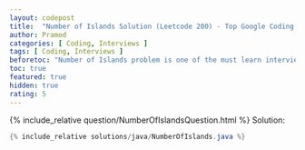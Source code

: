 ```yaml
---
layout: codepost
title:  "Number of Islands Solution (Leetcode 200) - Top Google Coding Interview Question"
author: Pramod
categories: [ Coding, Interviews ]
tags: [ Coding, Interviews ]
beforetoc: "Number of Islands problem is one of the must learn interview questions to learn"
toc: true
featured: true
hidden: true
rating: 5
---
```

 
{% include_relative question/NumberOfIslandsQuestion.html %}
Solution: 
```java
{% include_relative solutions/java/NumberOfIslands.java %}
```


